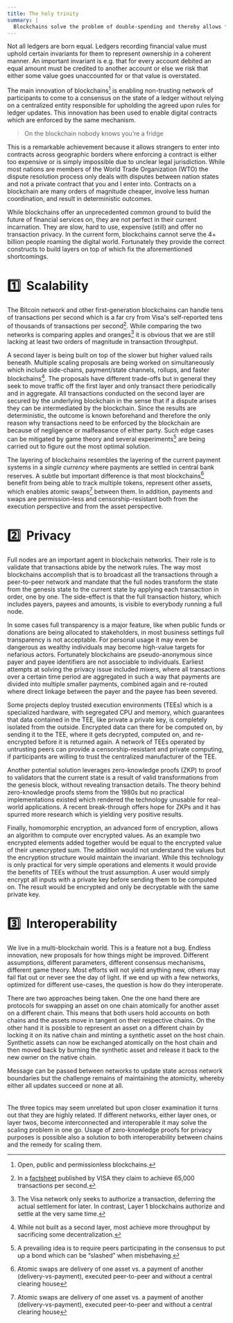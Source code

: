 ```yaml
---
title: The holy trinity 
summary: |
  Blockchains solve the problem of double-spending and thereby allows financial ledgers to be distributed among peers who maintain the invariants collectively without resorting to a entrusting the ledger to a centralized entity. At the same time technical limitations still remain, hindering greater adoption of the technology. We identify the biggest unsolved challenges and what it takes to crack the nut. 🥜
---
```


Not all ledgers are born equal. Ledgers recording financial value must uphold certain invariants for them to represent ownership in a coherent manner. An important invariant is e.g. that for every account debited an equal amount must be credited to another account or else we risk that either some value goes unaccounted for or that value is overstated. 

The main innovation of blockchains[^1] is enabling non-trusting network of participants to come to a consensus on the state of a ledger without relying on a centralized entity responsible for upholding the agreed upon rules for ledger updates. This innovation has been used to enable digital contracts which are enforced by the same mechanism. 

> On the blockchain nobody knows you’re a fridge

This is a remarkable achievement because it allows strangers to enter into contracts across geographic borders where enforcing a contract is either too expensive or is simply impossible due to unclear legal jurisdiction. While most nations are members of the World Trade Organization (WTO) the dispute resolution process only deals with disputes between nation states and not a private contract that you and I enter into. Contracts on a blockchain are many orders of magnitude cheaper, involve less human coordination, and result in deterministic outcomes. 

While blockchains offer an unprecedented common ground to build the future of financial services on, they are not perfect in their current incarnation. They are slow, hard to use, expensive (still) and offer no transaction privacy. In the current form, blockchains cannot serve the 4+ billion people roaming the digital world. Fortunately they provide the correct constructs to build layers on top of which fix the aforementioned shortcomings. 

[^1]: Open, public and permissionless blockchains.

# 1️⃣ &nbsp;Scalability

The Bitcoin network and other first-generation blockchains can handle tens of transactions per second which is a far cry from Visa's self-reported tens of thousands of transactions per second[^visa]. While comparing the two networks is comparing apples and oranges[^2] it is obvious that we are still lacking at least two orders of magnitude in transaction throughput.

A second layer is being built on top of the slower but higher valued rails beneath. Multiple scaling proposals are being worked on simultaneously which include side-chains, payment/state channels, rollups, and faster blockchains[^3]. The proposals have different trade-offs but in general they seek to move traffic off the first layer and only transact there periodically and in aggregate. All transactions conducted on the second layer are secured by the underlying blockchain in the sense that if a dispute arises they can be intermediated by the blockchain. Since the results are deterministic, the outcome is known beforehand and therefore the only reason why transactions need to be enforced by the blockchain are because of negligence or malfeasance of either party. Such edge cases can be mitigated by game theory and several experiments[^4] are being carried out to figure out the most optimal solution.

The layering of blockchains resembles the layering of the current payment systems in a *single currency* where payments are settled in central bank reserves. A subtle but important difference is that most blockchains[^5] benefit from being able to track multiple tokens, represent other assets, which enables atomic swaps[^5] between them. In addition, payments and swaps are permission-less and censorship-resistant both from the execution perspective and from the asset perspective.

[^visa]: In a [factsheet](https://usa.visa.com/dam/VCOM/download/corporate/media/visanet-technology/aboutvisafactsheet.pdf) published by VISA they claim to achieve 65,000 transactions per second.

[^2]: The Visa network only seeks to authorize a transaction, deferring the actual settlement for later. In contrast, Layer 1 blockchains authorize and settle at the very same time.

[^3]: While not built as a second layer, most achieve more throughput by sacrificing some decentralization. 

[^4]: A prevailing idea is to require peers participating in the consensus to put up a bond which can be “slashed” when misbehaving.

[^5]: Atomic swaps are delivery of one asset vs. a payment of another (delivery-vs-payment), executed peer-to-peer and without a central clearing house

# 2️⃣ &nbsp;Privacy

Full nodes are an important agent in blockchain networks. Their role is to validate that transactions abide by the network rules. The way most blockchains accomplish that is to broadcast all the transactions through a peer-to-peer network and mandate that the full nodes transform the state from the genesis state to the current state by applying each transaction in order, one by one. The side-effect is that the full transaction history, which includes payers, payees and amounts, is visible to everybody running a full node. 

In some cases full transparency is a major feature, like when public funds or donations are being allocated to stakeholders, in most business settings full transparency is not acceptable. For personal usage it may even be dangerous as wealthy individuals may become high-value targets for nefarious actors. Fortunately blockchains are pseudo-anonymous since payer and payee identifiers are not associable to individuals. Earliest attempts at solving the privacy issue included mixers, where all transactions over a certain time period are aggregated in such a way that payments are divided into multiple smaller payments, combined again and re-routed where direct linkage between the payer and the payee has been severed. 

Some projects deploy trusted execution environments (TEEs) which is a specialized hardware, with segregated CPU and memory, which guarantees that data contained in the TEE, like private a private key, is completely isolated from the outside. Encrypted data can there for be computed on, by sending it to the TEE, where it gets decrypted, computed on, and re-encrypted before it is returned again. A network of TEEs operated by untrusting peers can provide a censorship-resistant and private computing, if participants are willing to trust the centralized manufacturer of the TEE.

Another potential solution leverages zero-knowledge proofs (ZKP) to proof to validators that the current state is a result of valid transformations from the genesis block, without revealing transaction details. The theory behind zero-knowledge proofs stems from the 1980s but no practical implementations existed which rendered the technology unusable for real-world applications. A recent break-through offers hope for ZKPs and it has spurred more research which is yielding very positive results. 

Finally, homomorphic encryption, an advanced form of encryption, allows an algorithm to compute over encrypted values. As an example two encrypted elements added together would be equal to the encrypted value of their unencrypted sum. The addition would not understand the values but the encryption structure would maintain the invariant. While this technology is only practical for very simple operations and elements it would provide the benefits of TEEs without the trust assumption. A user would simply encrypt all inputs with a private key before sending them to be computed on. The result would be encrypted and only be decryptable with the same private key. 

# 3️⃣ &nbsp;Interoperability

We live in a multi-blockchain world. This is a feature not a bug. Endless innovation, new proposals for how things might be improved. Different assumptions, different parameters, different consensus mechanisms, different game theory. Most efforts will not yield anything new, others may fail flat out or never see the day of light. If we end up with a few networks, optimized for different use-cases, the question is how do they interoperate. 

There are two approaches being taken. One the one hand there are protocols for swapping an asset on one chain atomically for another asset on a different chain. This means that both users hold accounts on both chains and the assets move in tangent on their respective chains. On the other hand it is possible to represent an asset on a different chain by locking it on its native chain and minting a synthetic asset on the host chain. Synthetic assets can now be exchanged atomically on the host chain and then moved back by burning the synthetic asset and release it back to the new owner on the native chain.

Message can be passed between networks to update state across network boundaries but the challenge remains of maintaining the atomicity, whereby either all updates succeed or none at all.
\
\
\
The three topics may seem unrelated but upon closer examination it turns out that they are highly related. If different networks, either layer ones, or layer twos, become interconnected and interoperable it may solve the scaling problem in one go. Usage of zero-knowledge proofs for privacy purposes is possible also a solution to both interoperability between chains and the remedy for scaling them.
